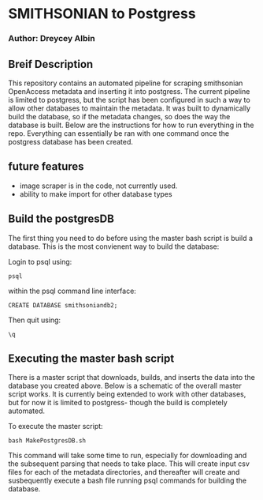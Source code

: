 # SMITHSONIAN to Postgress
### Author: Dreycey Albin

## Breif Description
This repository contains an automated pipeline for scraping smithsonian
OpenAccess metadata and inserting it into postgress. The current pipeline is
limited to postgress, but the script has been configured in such a way to allow
other databases to maintain the metadata. It was built to dynamically build the
database, so if the metadata changes, so does the way the database is built.
Below are the instructions for how to run everything in the repo. Everything can
essentially be ran with one command once the postgress database has been
created.

## future features

* image scraper is in the code, not currently used. 
* ability to make import for other database types

## Build the postgresDB
The first thing you need to do before using the master bash script is build a
database. This is the most convienent way to build the database: 

Login to psql using: 
```
psql
```

within the psql command line interface:
```
CREATE DATABASE smithsoniandb2;
```

Then quit using: 
```
\q
```

## Executing the master bash script

There is a master script that downloads, builds, and inserts the data into the
database you created above. Below is a schematic of the overall master script
works. It is currently being extended to work with other databases, but for now
it is limited to postgress- though the build is completely automated. 

To execute the master script: 
```
bash MakePostgresDB.sh 
```

This command will take some time to run, especially for downloading and the
subsequent parsing that needs to take place. This will create input csv files
for each of the metadata directories, and thereafter will create and
susbequently execute a bash file running psql commands for building the
database.


